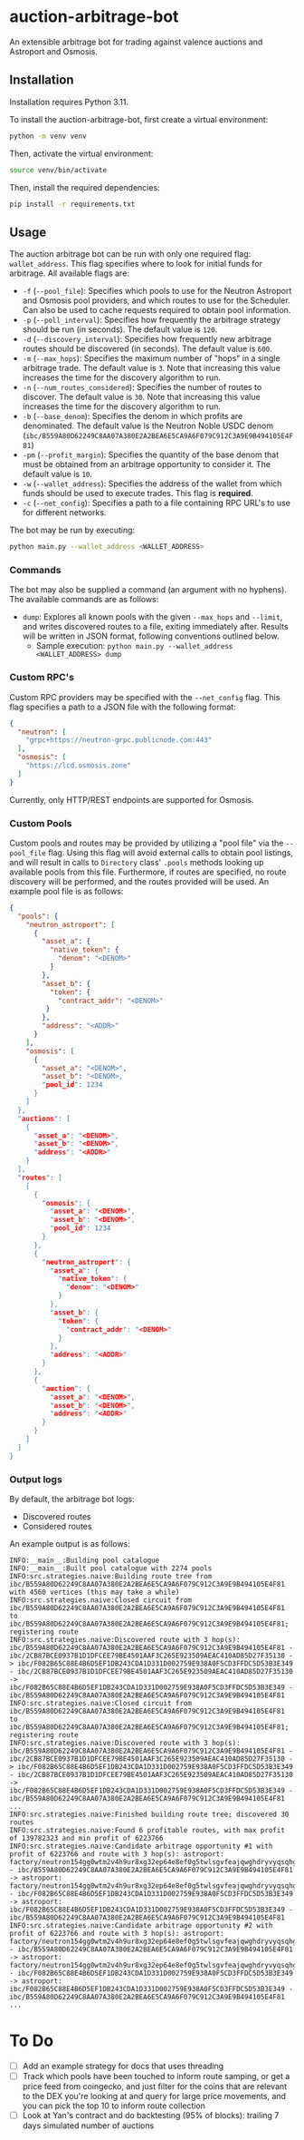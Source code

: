 # auction-arbitrage-bot

An extensible arbitrage bot for trading against valence auctions and Astroport and Osmosis.

## Installation

Installation requires Python 3.11.

To install the auction-arbitrage-bot, first create a virtual environment:

```sh
python -m venv venv
```

Then, activate the virtual environment:

```sh
source venv/bin/activate
```

Then, install the required dependencies:

```sh
pip install -r requirements.txt
```

## Usage

The auction arbitrage bot can be run with only one required flag: `wallet_address`. This flag specifies where to look for initial funds for arbitrage. All available flags are:

* `-f` (`--pool_file`): Specifies which pools to use for the Neutron Astroport and Osmosis pool providers, and which routes to use for the Scheduler. Can also be used to cache requests required to obtain pool information.
* `-p` (`--poll_interval`): Specifies how frequently the arbitrage strategy should be run (in seconds). The default value is `120`.
* `-d` (`--discovery_interval`): Specifies how frequently new arbitrage routes should be discovered (in seconds). The default value is `600`.
* `-m` (`--max_hops`): Specifies the maximum number of "hops" in a single arbitrage trade. The default value is `3`. Note that increasing this value increases the time for the discovery algorithm to run.
* `-n` (`--num_routes_considered`): Specifies the number of routes to discover. The default value is `30`. Note that increasing this value increases the time for the discovery algorithm to run.
* `-b` (`--base_denom`): Specifies the denom in which profits are denominated. The default value is the Neutron Noble USDC denom (`ibc/B559A80D62249C8AA07A380E2A2BEA6E5CA9A6F079C912C3A9E9B494105E4F81`)
* `-pm` (`--profit_margin`): Specifies the quantity of the base denom that must be obtained from an arbitrage opportunity to consider it. The default value is `10`.
* `-w` (`--wallet_address`): Specifies the address of the wallet from which funds should be used to execute trades. This flag is **required**.
* `-c` (`--net_config`): Specifies a path to a file containing RPC URL's to use for different networks.

The bot may be run by executing:

```sh
python main.py --wallet_address <WALLET_ADDRESS>
```

### Commands

The bot may also be supplied a command (an argument with no hyphens). The available commands are as follows:

* `dump`: Explores all known pools with the given `--max_hops` and `--limit`, and writes discovered routes to a file, exiting immediately after. Results will be written in JSON format, following conventions outlined below.
  * Sample execution: `python main.py --wallet_address <WALLET_ADDRESS> dump`

### Custom RPC's

Custom RPC providers may be specified with the `--net_config` flag. This flag specifies a path to a JSON file with the following format:

```json
{
  "neutron": [
    "grpc+https://neutron-grpc.publicnode.com:443"
  ],
  "osmosis": [
    "https://lcd.osmosis.zone"
  ]
}
```

Currently, only HTTP/REST endpoints are supported for Osmosis.

### Custom Pools

Custom pools and routes may be provided by utilizing a "pool file" via the `--pool_file` flag. Using this flag will avoid external calls to obtain pool listings, and will result in calls to `Directory` class' `.pools` methods looking up available pools from this file. Furthermore, if routes are specified, no route discovery will be performed, and the routes provided will be used. An example pool file is as follows:

```json
{
  "pools": {
    "neutron_astroport": [
      {
	    "asset_a": {
	      "native_token": {
		    "denom": "<DENOM>"
		  }
	    },
	    "asset_b": {
	      "token": {
		    "contract_addr": "<DENOM>"
		 }
	    },
	    "address": "<ADDR>"
	  }
    ],
    "osmosis": [
      {
	    "asset_a": "<DENOM>",
	    "asset_b": "<DENOM>,
	    "pool_id": 1234
	  }
    ]
  },
  "auctions": [
    {
	  "asset_a": "<DENOM>",
	  "asset_b": "<DENOM>",
	  "address": "<ADDR>"
	}
  ],
  "routes": [
    [
	  {
	    "osmosis": {
		  "asset_a": "<DENOM>",
		  "asset_b": "<DENOM>",
		  "pool_id": 1234
		}
	  },
	  {
	    "neutron_astroport": {
	      "asset_a": {
	        "native_token": {
		      "denom": "<DENOM>"
		    }
          },
	      "asset_b": {
	        "token": {
		      "contract_addr": "<DENOM>"
		    }
	      },
	      "address": "<ADDR>"
		}
	  },
	  {
	    "auction": {
	      "asset_a": "<DENOM>",
	      "asset_b": "<DENOM>",
	      "address": "<ADDR>"		  
		}
	  }
	]
  ]
}
```

### Output logs

By default, the arbitrage bot logs:

* Discovered routes
* Considered routes

An example output is as follows:

```
INFO:__main__:Building pool catalogue
INFO:__main__:Built pool catalogue with 2274 pools
INFO:src.strategies.naive:Building route tree from ibc/B559A80D62249C8AA07A380E2A2BEA6E5CA9A6F079C912C3A9E9B494105E4F81 with 4560 vertices (this may take a while)
INFO:src.strategies.naive:Closed circuit from ibc/B559A80D62249C8AA07A380E2A2BEA6E5CA9A6F079C912C3A9E9B494105E4F81 to ibc/B559A80D62249C8AA07A380E2A2BEA6E5CA9A6F079C912C3A9E9B494105E4F81; registering route
INFO:src.strategies.naive:Discovered route with 3 hop(s): ibc/B559A80D62249C8AA07A380E2A2BEA6E5CA9A6F079C912C3A9E9B494105E4F81 - ibc/2CB87BCE0937B1D1DFCEE79BE4501AAF3C265E923509AEAC410AD85D27F35130 -> ibc/F082B65C88E4B6D5EF1DB243CDA1D331D002759E938A0F5CD3FFDC5D53B3E349 - ibc/2CB87BCE0937B1D1DFCEE79BE4501AAF3C265E923509AEAC410AD85D27F35130 -> ibc/F082B65C88E4B6D5EF1DB243CDA1D331D002759E938A0F5CD3FFDC5D53B3E349 - ibc/B559A80D62249C8AA07A380E2A2BEA6E5CA9A6F079C912C3A9E9B494105E4F81
INFO:src.strategies.naive:Closed circuit from ibc/B559A80D62249C8AA07A380E2A2BEA6E5CA9A6F079C912C3A9E9B494105E4F81 to ibc/B559A80D62249C8AA07A380E2A2BEA6E5CA9A6F079C912C3A9E9B494105E4F81; registering route
INFO:src.strategies.naive:Discovered route with 3 hop(s): ibc/B559A80D62249C8AA07A380E2A2BEA6E5CA9A6F079C912C3A9E9B494105E4F81 - ibc/2CB87BCE0937B1D1DFCEE79BE4501AAF3C265E923509AEAC410AD85D27F35130 -> ibc/F082B65C88E4B6D5EF1DB243CDA1D331D002759E938A0F5CD3FFDC5D53B3E349 - ibc/2CB87BCE0937B1D1DFCEE79BE4501AAF3C265E923509AEAC410AD85D27F35130 -> ibc/F082B65C88E4B6D5EF1DB243CDA1D331D002759E938A0F5CD3FFDC5D53B3E349 - ibc/B559A80D62249C8AA07A380E2A2BEA6E5CA9A6F079C912C3A9E9B494105E4F81
...
INFO:src.strategies.naive:Finished building route tree; discovered 30 routes
INFO:src.strategies.naive:Found 6 profitable routes, with max profit of 139782323 and min profit of 6223766
INFO:src.strategies.naive:Candidate arbitrage opportunity #1 with profit of 6223766 and route with 3 hop(s): astroport: factory/neutron154gg0wtm2v4h9ur8xg32ep64e8ef0g5twlsgvfeajqwghdryvyqsqhgk8e/APOLLO - ibc/B559A80D62249C8AA07A380E2A2BEA6E5CA9A6F079C912C3A9E9B494105E4F81 -> astroport: factory/neutron154gg0wtm2v4h9ur8xg32ep64e8ef0g5twlsgvfeajqwghdryvyqsqhgk8e/APOLLO - ibc/F082B65C88E4B6D5EF1DB243CDA1D331D002759E938A0F5CD3FFDC5D53B3E349 -> astroport: ibc/F082B65C88E4B6D5EF1DB243CDA1D331D002759E938A0F5CD3FFDC5D53B3E349 - ibc/B559A80D62249C8AA07A380E2A2BEA6E5CA9A6F079C912C3A9E9B494105E4F81
INFO:src.strategies.naive:Candidate arbitrage opportunity #2 with profit of 6223766 and route with 3 hop(s): astroport: factory/neutron154gg0wtm2v4h9ur8xg32ep64e8ef0g5twlsgvfeajqwghdryvyqsqhgk8e/APOLLO - ibc/B559A80D62249C8AA07A380E2A2BEA6E5CA9A6F079C912C3A9E9B494105E4F81 -> astroport: factory/neutron154gg0wtm2v4h9ur8xg32ep64e8ef0g5twlsgvfeajqwghdryvyqsqhgk8e/APOLLO - ibc/F082B65C88E4B6D5EF1DB243CDA1D331D002759E938A0F5CD3FFDC5D53B3E349 -> astroport: ibc/F082B65C88E4B6D5EF1DB243CDA1D331D002759E938A0F5CD3FFDC5D53B3E349 - ibc/B559A80D62249C8AA07A380E2A2BEA6E5CA9A6F079C912C3A9E9B494105E4F81
...
```

# To Do

- [ ] Add an example strategy for docs that uses threading
- [ ] Track which pools have been touched to inform route samping, or get a price feed from coingecko, and just filter for the coins that are relevant to the DEX you're looking at and query for large price movements, and you can pick the top 10 to inform route collection
- [ ] Look at Yan's contract and do backtesting (95% of blocks): trailing 7 days simulated number of auctions

